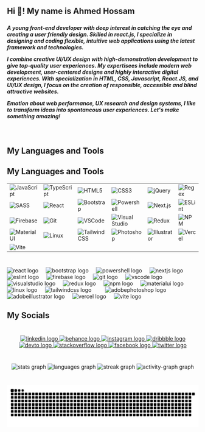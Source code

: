 <h2 align="left">Hi 👋! My name is Ahmed Hossam</h2>

###

<h5 align="left">A young front-end developer with deep interest in catching the eye and creating a user friendly design. Skilled in react.js, I specialize in designing and coding flexible, intuitive web applications using the latest framework and technologies.

I combine creative UI/UX design with high-demonstration development to give top-quality user experiences. My expertisees include modern web development, user-centered designs and highly interactive digital experiences. With specialization in HTML, CSS, Javascript, React.JS, and UI/UX design, I focus on the creation of responsible, accessible and blind attractive websites.

Emotion about web performance, UX research and design systems, I like to transform ideas into spontaneous user experiences. Let's make something amazing!</h5>

###

<br clear="both">

<h2 align="left">My Languages and Tools</h2>

<h2 align="left">My Languages and Tools</h2>

<table>
  <tr>
    <td><img src="https://cdn.jsdelivr.net/gh/devicons/devicon/icons/javascript/javascript-plain.svg" height="30" alt="JavaScript" /></td>
    <td><img src="https://cdn.jsdelivr.net/gh/devicons/devicon/icons/typescript/typescript-plain.svg" height="30" alt="TypeScript" /></td>
    <td><img src="https://cdn.jsdelivr.net/gh/devicons/devicon/icons/html5/html5-plain.svg" height="30" alt="HTML5" /></td>
    <td><img src="https://cdn.jsdelivr.net/gh/devicons/devicon/icons/css3/css3-plain.svg" height="30" alt="CSS3" /></td>
    <td><img src="https://cdn.jsdelivr.net/gh/devicons/devicon/icons/jquery/jquery-plain.svg" height="30" alt="jQuery" /></td>
    <td><img src="https://skillicons.dev/icons?i=regex" height="30" alt="Regex" /></td>
  </tr>
  <tr>
    <td><img src="https://cdn.jsdelivr.net/gh/devicons/devicon/icons/sass/sass-original.svg" height="30" alt="SASS" /></td>
    <td><img src="https://cdn.jsdelivr.net/gh/devicons/devicon/icons/react/react-original.svg" height="30" alt="React" /></td>
    <td><img src="https://cdn.jsdelivr.net/gh/devicons/devicon/icons/bootstrap/bootstrap-original.svg" height="30" alt="Bootstrap" /></td>
    <td><img src="https://skillicons.dev/icons?i=powershell" height="30" alt="Powershell" /></td>
    <td><img src="https://cdn.jsdelivr.net/gh/devicons/devicon/icons/nextjs/nextjs-original.svg" height="30" alt="Next.js" /></td>
    <td><img src="https://cdn.jsdelivr.net/gh/devicons/devicon/icons/eslint/eslint-original.svg" height="30" alt="ESLint" /></td>
  </tr>
  <tr>
    <td><img src="https://cdn.jsdelivr.net/gh/devicons/devicon/icons/firebase/firebase-plain.svg" height="30" alt="Firebase" /></td>
    <td><img src="https://cdn.jsdelivr.net/gh/devicons/devicon/icons/git/git-original.svg" height="30" alt="Git" /></td>
    <td><img src="https://cdn.jsdelivr.net/gh/devicons/devicon/icons/vscode/vscode-original.svg" height="30" alt="VSCode" /></td>
    <td><img src="https://cdn.jsdelivr.net/gh/devicons/devicon/icons/visualstudio/visualstudio-plain.svg" height="30" alt="Visual Studio" /></td>
    <td><img src="https://cdn.jsdelivr.net/gh/devicons/devicon/icons/redux/redux-original.svg" height="30" alt="Redux" /></td>
    <td><img src="https://cdn.jsdelivr.net/gh/devicons/devicon/icons/npm/npm-original-wordmark.svg" height="30" alt="NPM" /></td>
  </tr>
  <tr>
    <td><img src="https://cdn.jsdelivr.net/gh/devicons/devicon/icons/materialui/materialui-original.svg" height="30" alt="Material UI" /></td>
    <td><img src="https://cdn.jsdelivr.net/gh/devicons/devicon/icons/linux/linux-original.svg" height="30" alt="Linux" /></td>
    <td><img src="https://cdn.simpleicons.org/tailwindcss/06B6D4" height="30" alt="Tailwind CSS" /></td>
    <td><img src="https://skillicons.dev/icons?i=ps" height="30" alt="Photoshop" /></td>
    <td><img src="https://skillicons.dev/icons?i=ai" height="30" alt="Illustrator" /></td>
    <td><img src="https://skillicons.dev/icons?i=vercel" height="30" alt="Vercel" /></td>
  </tr>
  <tr>
    <td><img src="https://skillicons.dev/icons?i=vite" height="30" alt="Vite" /></td>
  </tr>
</table>


###

<br clear="both">

<div align="left">
  <img src="https://cdn.jsdelivr.net/gh/devicons/devicon/icons/react/react-original.svg" height="25" alt="react logo"  />
  <img width="12" />
  <img src="https://cdn.jsdelivr.net/gh/devicons/devicon/icons/bootstrap/bootstrap-original.svg" height="25" alt="bootstrap logo"  />
  <img width="12" />
  <img src="https://skillicons.dev/icons?i=powershell" height="25" alt="powershell logo"  />
  <img width="12" />
  <img src="https://cdn.jsdelivr.net/gh/devicons/devicon/icons/nextjs/nextjs-original.svg" height="25" alt="nextjs logo"  />
  <img width="12" />
  <img src="https://cdn.jsdelivr.net/gh/devicons/devicon/icons/eslint/eslint-original.svg" height="25" alt="eslint logo"  />
  <img width="12" />
  <img src="https://cdn.jsdelivr.net/gh/devicons/devicon/icons/firebase/firebase-plain.svg" height="25" alt="firebase logo"  />
  <img width="12" />
  <img src="https://cdn.jsdelivr.net/gh/devicons/devicon/icons/git/git-original.svg" height="25" alt="git logo"  />
  <img width="12" />
  <img src="https://cdn.jsdelivr.net/gh/devicons/devicon/icons/vscode/vscode-original.svg" height="25" alt="vscode logo"  />
  <img width="12" />
  <img src="https://cdn.jsdelivr.net/gh/devicons/devicon/icons/visualstudio/visualstudio-plain.svg" height="25" alt="visualstudio logo"  />
  <img width="12" />
  <img src="https://cdn.jsdelivr.net/gh/devicons/devicon/icons/redux/redux-original.svg" height="25" alt="redux logo"  />
  <img width="12" />
  <img src="https://cdn.jsdelivr.net/gh/devicons/devicon/icons/npm/npm-original-wordmark.svg" height="25" alt="npm logo"  />
  <img width="12" />
  <img src="https://cdn.jsdelivr.net/gh/devicons/devicon/icons/materialui/materialui-original.svg" height="25" alt="materialui logo"  />
  <img width="12" />
  <img src="https://cdn.jsdelivr.net/gh/devicons/devicon/icons/linux/linux-original.svg" height="25" alt="linux logo"  />
  <img width="12" />
  <img src="https://cdn.simpleicons.org/tailwindcss/06B6D4" height="25" alt="tailwindcss logo"  />
  <img width="12" />
  <img width="12" />
  <img src="https://skillicons.dev/icons?i=ps" height="25" alt="adobephotoshop logo"  />
  <img width="12" />
  <img src="https://skillicons.dev/icons?i=ai" height="25" alt="adobeillustrator logo"  />
  <img width="12" />
  <img src="https://skillicons.dev/icons?i=vercel" height="25" alt="vercel logo"  />
  <img width="12" />
  <img src="https://skillicons.dev/icons?i=vite" height="25" alt="vite logo"  />
</div>

###

<h2 align="left">My Socials</h2>

###

<br clear="both">

<div align="center">
  <a href="https://www.linkedin.com/in/ahmed-hossam-81260634a/" target="_blank">
    <img src="https://raw.githubusercontent.com/maurodesouza/profile-readme-generator/master/src/assets/icons/social/linkedin/default.svg" width="32" height="20" alt="linkedin logo"  />
  </a>
  <a href="https://www.behance.net/Ahmed_Hossam16" target="_blank">
    <img src="https://raw.githubusercontent.com/maurodesouza/profile-readme-generator/master/src/assets/icons/social/behance/default.svg" width="32" height="20" alt="behance logo"  />
  </a>
  <a href="https://www.instagram.com/vhm4d/" target="_blank">
    <img src="https://raw.githubusercontent.com/maurodesouza/profile-readme-generator/master/src/assets/icons/social/instagram/default.svg" width="32" height="20" alt="instagram logo"  />
  </a>
  <a href="https://dribbble.com/Vhm4d" target="_blank">
    <img src="https://raw.githubusercontent.com/maurodesouza/profile-readme-generator/master/src/assets/icons/social/dribbble/default.svg" width="32" height="20" alt="dribbble logo"  />
  </a>
  <a href="https://dev.to/vhm4dhoss" target="_blank">
    <img src="https://raw.githubusercontent.com/maurodesouza/profile-readme-generator/master/src/assets/icons/social/devto/default.svg" width="32" height="20" alt="devto logo"  />
  </a>
  <a href="https://stackoverflow.com/users/29474184/vhmed" target="_blank">
    <img src="https://raw.githubusercontent.com/maurodesouza/profile-readme-generator/master/src/assets/icons/social/stackoverflow/default.svg" width="32" height="20" alt="stackoverflow logo"  />
  </a>
  <a href="https://www.facebook.com/vhm4dh0ss/" target="_blank">
    <img src="https://raw.githubusercontent.com/maurodesouza/profile-readme-generator/master/src/assets/icons/social/facebook/default.svg" width="32" height="20" alt="facebook logo"  />
  </a>
  <a href="https://x.com/Vhmd4d" target="_blank">
    <img src="https://raw.githubusercontent.com/maurodesouza/profile-readme-generator/master/src/assets/icons/social/twitter/default.svg" width="32" height="20" alt="twitter logo"  />
  </a>
</div>

###

<br clear="both">

<div align="center">
  <img src="https://github-readme-stats.vercel.app/api?username=Vhmed-Hossam&hide_title=false&hide_rank=false&show_icons=true&include_all_commits=true&count_private=true&disable_animations=false&theme=github_dark&locale=en&hide_border=true&order=1&custom_title=My%20Stats" height="150" alt="stats graph"  />
  <img src="https://github-readme-stats.vercel.app/api/top-langs?username=Vhmed-Hossam&locale=en&hide_title=false&layout=compact&card_width=320&langs_count=10&theme=github_dark&hide_border=true&order=2&custom_title=My%20Languages" height="150" alt="languages graph"  />
  <img src="https://streak-stats.demolab.com?user=Vhmed-Hossam&locale=en&mode=daily&theme=github_dark&hide_border=true&border_radius=10&order=3" height="150" alt="streak graph"  />
  <img src="https://github-readme-activity-graph.vercel.app/graph?username=Vhmed-Hossam&radius=16&theme=github-dark&area=true&order=5&hide_border=true" height="400" alt="activity-graph graph"  />
</div>

###

<br clear="both">

<img src="https://raw.githubusercontent.com/Vhmed-Hossam/Vhmed-Hossam/output/snake.svg" alt="Snake animation" />

###

